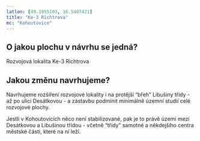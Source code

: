```yaml
---
latlon: [49.1955103, 16.5407421]
title: "Ke-3 Richtrova"
mc: "Kohoutovice"
---
```


## O jakou plochu v návrhu se jedná?

Rozvojová lokalita Ke-3 Richtrova

## Jakou změnu navrhujeme?

Navrhujeme rozšíření rozvojové lokality i na protější “břeh” Libušiny třídy - až po ulici Desátkovou - a zástavbu podmínit minimálně územní studií celé rozvojové plochy.

Jestli v Kohoutovicích něco není stabilizované, pak je to právě území mezi Desátkovou a Libušinou třídou - včetně “třídy” samotné a někdejšího centra městské části, které na ní leží.
